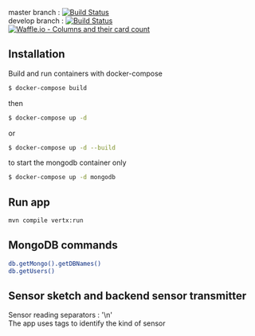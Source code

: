 master branch : [![Build Status](https://travis-ci.org/FabreFrederic/weather-dashboard.svg?branch=master)](https://travis-ci.org/FabreFrederic/weather-dashboard)
<br />
develop branch : [![Build Status](https://travis-ci.org/FabreFrederic/weather-dashboard.svg?branch=develop)](https://travis-ci.org/FabreFrederic/weather-dashboard)
<br />
[![Waffle.io - Columns and their card count](https://badge.waffle.io/FabreFrederic/weather-dashboard.svg?columns=all)](https://waffle.io/FabreFrederic/weather-dashboard)

## Installation

Build and run containers with docker-compose 

```bash
$ docker-compose build
```
then
```bash
$ docker-compose up -d
```
or
```bash
$ docker-compose up -d --build
```

to start the mongodb container only
```bash
$ docker-compose up -d mongodb
```

## Run app
```bash
mvn compile vertx:run
```


## MongoDB commands

```bash
db.getMongo().getDBNames()
db.getUsers()
```

## Sensor sketch and backend sensor transmitter
Sensor reading separators : '\n' <br />
The app uses tags to identify the kind of sensor
